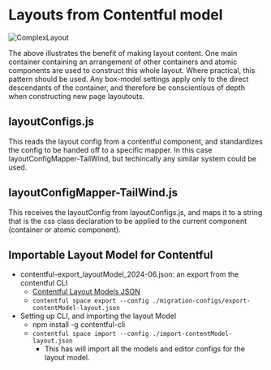 # Layouts from Contentful model
![ComplexLayout](https://git@github.com/augurone/contenful-layout/blob/main/LayoutContainerExample.png)


The above illustrates the benefit of making layout content. One main container containing an arrangement of other containers and atomic components are used to construct this whole layout. Where practical, this pattern should be used. Any box-model settings apply only to the direct descendants of the container, and therefore be conscientious of depth when constructing new page layoutouts.

## layoutConfigs.js
This reads the layout config from a contentful component, and standardizes the config to be handed off to a specific mapper. In this case layoutConfigMapper-TailWind, but techincally any similar system could be used.

## layoutConfigMapper-TailWind.js
This receives the layoutConfig from layoutConfigs.js, and maps it to a string that is the css class declaration to be applied to the current component (container or atomic component).

## Importable Layout Model for Contentful
- contentful-export_layoutModel_2024-06.json: an export from the contentful CLI
  - [Contentful Layout Models JSON](https://github.com/user-attachments/files/16397475/contentful-export_layoutModel_2024-06.json)
  - `contentful space export --config ./migration-configs/export-contentModel-layout.json`
- Setting up CLI, and importing the layout Model
  - npm install -g contentful-cli
  - `contentful space import --config ./import-contentModel-layout.json`
    - This has will import all the models and editor configs for the layout model. 
